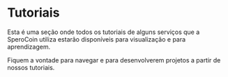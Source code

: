 # Tutoriais

Esta é uma seção onde todos os tutoriais de alguns serviços que a SperoCoin utiliza estarão disponíveis para visualização e para aprendizagem.

Fiquem a vontade para navegar e para desenvolverem projetos a partir de nossos tutoriais.

